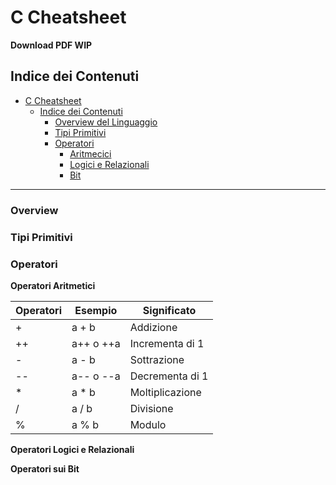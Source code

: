 # C Cheatsheet
**Download PDF WIP**

## Indice dei Contenuti

- [C Cheatsheet](#c-cheatsheet)
  - [Indice dei Contenuti](#indice-dei-contenuti)
    - [Overview del Linguaggio](#overview) 
    - [Tipi Primitivi](#tipi-primitivi)
    - [Operatori](#operatori)
      - [Aritmecici](#operatori-aritmetici)
      - [Logici e Relazionali](#operatori-logici-e-relazionali)
      - [Bit](#operatori-sui-bit)

---

<!-- ## Basi -->

### Overview

### Tipi Primitivi

### Operatori

**Operatori Aritmetici**

| Operatori | Esempio   | Significato        |
| --------- | --------- | ------------------ |
| +         | a + b     | Addizione          |
| ++        | a++ o ++a | Incrementa di 1    |
| -         | a - b     | Sottrazione        |
| --        | a-- o --a | Decrementa di 1    |
| *         | a * b     | Moltiplicazione    |
| /         | a / b     | Divisione          |
| %         | a % b     | Modulo             |

**Operatori Logici e Relazionali**

**Operatori sui Bit**
